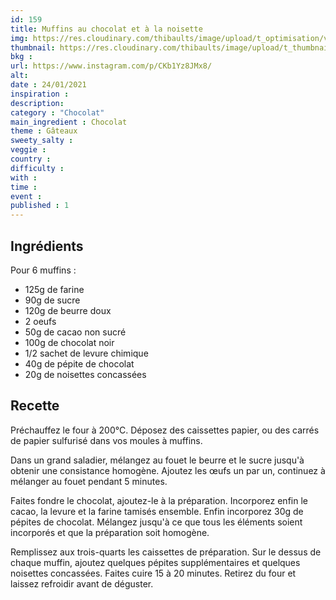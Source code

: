 ```yaml
---
id: 159
title: Muffins au chocolat et à la noisette
img: https://res.cloudinary.com/thibaults/image/upload/t_optimisation/v1611598766/Recipes/20210124_muffins_choco_noisette.jpg
thumbnail: https://res.cloudinary.com/thibaults/image/upload/t_thumbnail_josie/v1611598766/Recipes/20210124_muffins_choco_noisette.jpg
bkg : 
url: https://www.instagram.com/p/CKb1Yz8JMx8/
alt: 
date : 24/01/2021
inspiration : 
description: 
category : "Chocolat"
main_ingredient : Chocolat
theme : Gâteaux
sweety_salty : 
veggie : 
country :
difficulty :
with : 
time : 
event :
published : 1
---
```


## Ingrédients
Pour 6 muffins :
 - 125g de farine
 - 90g de sucre
 - 120g de beurre doux
 - 2 oeufs
 - 50g de cacao non sucré
 - 100g de chocolat noir
 - 1/2 sachet de levure chimique
 - 40g de pépite de chocolat
 - 20g de noisettes concassées

## Recette
Préchauffez le four à 200°C. Déposez des caissettes papier, ou des carrés de papier sulfurisé dans vos moules à muffins.

Dans un grand saladier, mélangez au fouet le beurre et le sucre jusqu'à obtenir une consistance homogène. Ajoutez les œufs un par un, continuez à mélanger au fouet pendant 5 minutes.

Faites fondre le chocolat, ajoutez-le à la préparation. Incorporez enfin le cacao, la levure et la farine tamisés ensemble. Enfin incorporez 30g de pépites de chocolat. Mélangez jusqu'à ce que tous les éléments soient incorporés et que la préparation soit homogène.

Remplissez aux trois-quarts les caissettes de préparation. Sur le dessus de chaque muffin, ajoutez quelques pépites supplémentaires et quelques noisettes concassées. Faites cuire 15 à 20 minutes. Retirez du four et laissez refroidir avant de déguster.